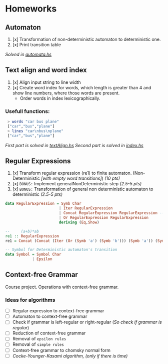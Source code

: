 
# Homeworks
## Automaton

1. [x] Transformation of non-deterministic automaton to deterministic one.
2. [x] Print transition table

*Solved in [automata.hs](src/automaton.hs)*

## Text align and word index
1. [x] Align input string to line width
2. [x] Create word index for words, which length is greater than 4 and show line numbers, where those words are present.
    - Order words in index lexicographically.


### Usefull functions:
``` haskell
 > words "car bus plane"
 ["car","bus","plane"]
 > lines "car\nbus\nplane"
 ["car","bus","plane"]
```

*First part is solved in [textAlign.hs](src/textAlign.hs)*
*Second part is solved in [index.hs](src/index.hs)*

## Regular Expressions
1. [x] Transform regular expression (re1) to finite automaton. (Non-Deterministic *[with empty word transitions]*) *(10 pts)*
2. [x] `BONUS:` Implement generalNonDeterministic step *(2.5-5 pts)*
3. [x] `BONUS:` Transformation of general non deterministic automaton to deterministic *(2.5-5 pts)*

```haskell
data RegularExpression = Symb Char
                        | Iter RegularExpression
                        | Concat RegularExpression RegularExpression -- Concatenation
                        | Or RegularExpression RegularExpression
                        deriving (Eq,Show)

--     (a+b)*ab
re1 :: RegularExpression
re1 = Concat (Concat (Iter (Or (Symb 'a') (Symb 'b'))) (Symb 'a')) (Symb 'b')

-- Symbol for Deterministic automaton's transition
data Symbol = Symbol Char
            | Epsilon

```

## Context-free Grammar
Course project. Operations with context-free grammar.

### Ideas for algorithms
- [ ] Regular expression to context-free grammar
- [ ] Automaton to context-free grammar
- [ ] Check if grammar is left-regular or right-regular (*So check if grammar is regular*)
- [ ] Reduction of context-free grammar
- [ ] Removal of `epsilon rules`
- [ ] Removal of `simple rules`
- [ ] Context-free grammar to chomsky normal form
- [ ] *Cocke-Younger-Kasami algorithm, (only if there is time)*